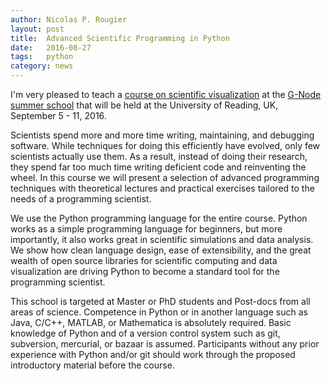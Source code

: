 ```yaml
---
author: Nicolas P. Rougier
layout: post
title:  Advanced Scientific Programming in Python
date:   2016-08-27
tags:   python
category: news
---
```


I'm very pleased to teach a
[course on scientific visualization](https://github.com/rougier/G-Node-2016) at
the [G-Node summer school](https://python.g-node.org/wiki/) that will be held
at the University of Reading, UK, September 5 - 11, 2016.

Scientists spend more and more time writing, maintaining, and debugging
software. While techniques for doing this efficiently have evolved, only few
scientists actually use them. As a result, instead of doing their research,
they spend far too much time writing deficient code and reinventing the
wheel. In this course we will present a selection of advanced programming
techniques with theoretical lectures and practical exercises tailored to the
needs of a programming scientist.

We use the Python programming language for the entire course. Python works as a
simple programming language for beginners, but more importantly, it also works
great in scientific simulations and data analysis. We show how clean language
design, ease of extensibility, and the great wealth of open source libraries
for scientific computing and data visualization are driving Python to become a
standard tool for the programming scientist.

This school is targeted at Master or PhD students and Post-docs from all areas
of science. Competence in Python or in another language such as Java, C/C++,
MATLAB, or Mathematica is absolutely required. Basic knowledge of Python and of
a version control system such as git, subversion, mercurial, or bazaar is
assumed. Participants without any prior experience with Python and/or git
should work through the proposed introductory material before the course.


